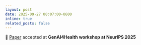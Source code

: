 ```yaml
---
layout: post
date: 2025-09-27 00:07:00-0600
inline: true
related_posts: false
---
```


🥳 [Paper](https://arxiv.org/pdf/2509.14275) accepted at **GenAI4Health workshop at NeurIPS 2025**